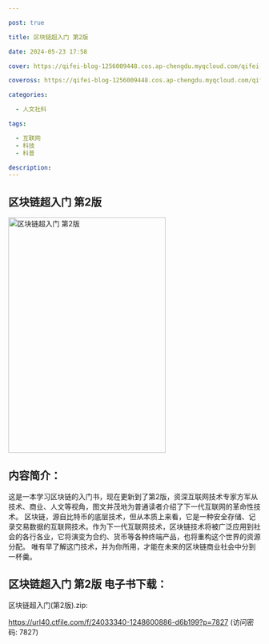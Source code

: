 ```yaml
---

post: true

title: 区块链超入门 第2版

date: 2024-05-23 17:58

cover: https://qifei-blog-1256009448.cos.ap-chengdu.myqcloud.com/qifei-blog/6618c9e868eb9357131bbf26.jpg

coveross: https://qifei-blog-1256009448.cos.ap-chengdu.myqcloud.com/qifei-blog/6618c9e868eb9357131bbf26.jpg

categories:

  - 人文社科

tags:

  - 互联网
  - 科技
  - 科普

description:
---
```


## 区块链超入门 第2版
<img alt=" 区块链超入门 第2版" class="aligncenter loaded" data-was-processed="true" decoding="async" fetchpriority="high" height="471" src="https://qifei-blog-1256009448.cos.ap-chengdu.myqcloud.com/qifei-blog/6618c9e868eb9357131bbf26.jpg" style="cursor: zoom-in;" width="314"/>

## 内容简介：

这是一本学习区块链的入门书，现在更新到了第2版，资深互联网技术专家方军从技术、商业、人文等视角，图文并茂地为普通读者介绍了下一代互联网的革命性技术。  区块链，源自比特币的底层技术，但从本质上来看，它是一种安全存储、记录交易数据的互联网技术。作为下一代互联网技术，区块链技术将被广泛应用到社会的各行各业，它将演变为合约、货币等各种终端产品，也将重构这个世界的资源分配。 唯有早了解这门技术，并为你所用，才能在未来的区块链商业社会中分到一杯羹。

## 区块链超入门 第2版 电子书下载：
区块链超入门(第2版).zip: 

https://url40.ctfile.com/f/24033340-1248600886-d6b199?p=7827 (访问密码: 7827)
